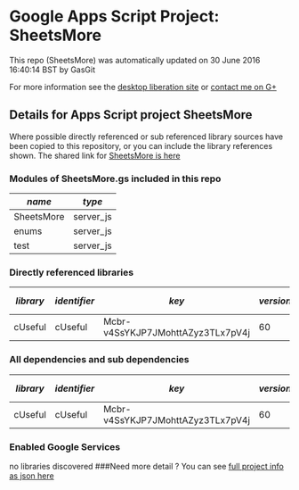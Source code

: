# Google Apps Script Project: SheetsMore
This repo (SheetsMore) was automatically updated on 30 June 2016 16:40:14 BST by GasGit

For more information see the [desktop liberation site](http://ramblings.mcpher.com/Home/excelquirks/drivesdk/gettinggithubready "desktop liberation") or [contact me on G+](https://plus.google.com/+BruceMcpherson "Bruce McPherson - GDE")
## Details for Apps Script project SheetsMore
Where possible directly referenced or sub referenced library sources have been copied to this repository, or you can include the library references shown. 
The shared link for [SheetsMore is here](https://script.google.com/d/14kDMORQL5oxUt2qfXcUTNb1RwRt4d6_7uAHRVPrjaiPGn6bM0H-7wctO/edit?usp=sharing "open in the GAS IDE")

### Modules of SheetsMore.gs included in this repo
*name*|*type*
--- | --- 
SheetsMore| server_js
enums| server_js
test| server_js
### Directly referenced libraries
*library*|*identifier*|*key*|*version*|*dev mode*|*source*|
--- | --- | --- | --- | --- | --- 
cUseful| cUseful|Mcbr-v4SsYKJP7JMohttAZyz3TLx7pV4j|60|no|[here](libraries/cUseful "library source")
### All dependencies and sub dependencies
*library*|*identifier*|*key*|*version*|*dev mode*|*source*|
--- | --- | --- | --- | --- | --- 
cUseful| cUseful|Mcbr-v4SsYKJP7JMohttAZyz3TLx7pV4j|60|no|[here](libraries/cUseful "library source")
### Enabled Google Services
no libraries discovered
###Need more detail ?
You can see [full project info as json here](info.json)

